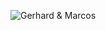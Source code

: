 <figure class="richtext-figure richtext-figure--full">
  <img src="https://cdn.changelog.com/shipit/shipit-85--marcos-nils.jpg" alt="Gerhard & Marcos" loading="lazy">
</figure>